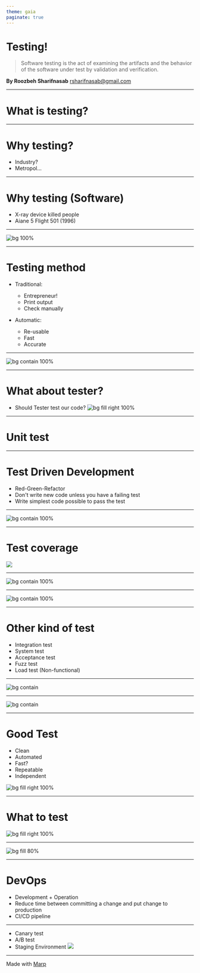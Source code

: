 ```yaml
---
theme: gaia
paginate: true
---
```


# Testing!

> Software testing is the act of examining the artifacts and the behavior of the software under test by validation and verification.

**By Roozbeh Sharifnasab**
rsharifnasab@gmail.com

------------

# What is testing?



------------

# Why testing?


+ Industry?
+ Metropol...


-----------

# Why testing (Software)

+ X-ray device killed people
+ Aiane 5 Flight 501 (1996)

------------

![bg 100%](./images/ariane-5.png)

------------

# Testing method

+ Traditional:
    + Entrepreneur!
    + Print output
    + Check manually

+ Automatic:
    + Re-usable
    + Fast
    + Accurate


------------------

![bg contain 100%](./images/logs.jpg)

------------------


# What about tester?

+ Should Tester test our code?
![bg fill right 100%](./images/meme1.png)


------------------

# Unit test

------------------


# Test Driven Development
+ Red-Green-Refactor
+ Don't write new code unless you have a failing test
+ Write simplest code possible to pass the test

-------------------

![bg contain 100%](./images/ReddGreenRefactor.jpg)


----------------

# Test coverage

![](./images/code-cov.png)

--------------


![bg contain 100%](./images/integration2.png)

-------------

![bg contain 100%](./images/integration.jpg)

---------------

# Other kind of test
+ Integration test
+ System test
+ Acceptance test
+ Fuzz test
+ Load test (Non-functional)


--------------

![bg contain](./images/pyramird.png)

--------------

![bg contain](./images/pyramid2.png)

---------------

# Good Test
+ Clean
+ Automated
+ Fast?
+ Repeatable
+ Independent

![bg fill right 100%](./images/sheldon.png)



--------------

# What to test

![bg fill right 100%](./images/meme2.jpg)

---------------

![bg fill 80%](./images/QA.jpg)



--------------

# DevOps
+ Development + Operation
+ Reduce time between committing a change and put change to production
+ CI/CD pipeline


--------------

+ Canary test
+ A/B test
+ Staging Environment
![](https://assets-global.website-files.com/5eb9845c0972c01cdaec8415/61b81bd9bb8a5a66946afa74_canary-tests-diagram.gif)

---------------

Made with [Marp](https://marp.app/)
